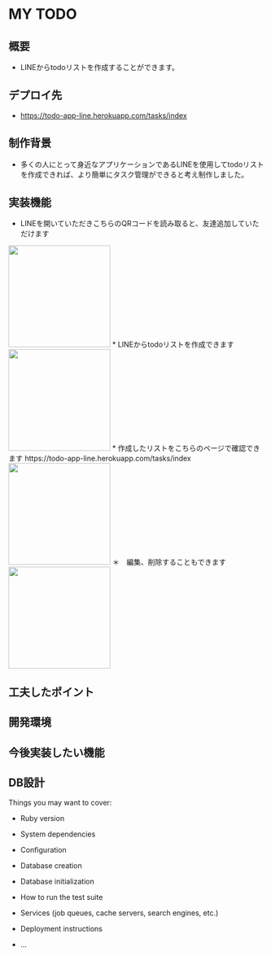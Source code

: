 # MY TODO

## 概要
* LINEからtodoリストを作成することができます。


## デプロイ先
* https://todo-app-line.herokuapp.com/tasks/index

## 制作背景
* 多くの人にとって身近なアプリケーションであるLINEを使用してtodoリストを作成できれば、より簡単にタスク管理ができると考え制作しました。 

## 実装機能
* LINEを開いていただきこちらのQRコードを読み取ると、友達追加していただけます
<img src = "https://user-images.githubusercontent.com/66289281/89097198-cb65bc80-d417-11ea-9f1b-2781416dfce1.png" width= "200px;" />
* LINEからtodoリストを作成できます
<img src = "https://user-images.githubusercontent.com/66289281/89096737-b71fc080-d413-11ea-8cfb-62ce5acb362e.jpg" width= "200px;" />
* 作成したリストをこちらのページで確認できます https://todo-app-line.herokuapp.com/tasks/index
<img src = "https://user-images.githubusercontent.com/66289281/89096733-a96a3b00-d413-11ea-8b72-b6a4bb000ad7.jpg" width= "200px;" />
＊　編集、削除することもできます
<img src = "https://user-images.githubusercontent.com/66289281/89096691-745de880-d413-11ea-87d4-27c6a223e18d.jpg" width= "200px;" />

## 工夫したポイント

## 開発環境

## 今後実装したい機能

## DB設計
Things you may want to cover:

* Ruby version

* System dependencies

* Configuration

* Database creation

* Database initialization

* How to run the test suite

* Services (job queues, cache servers, search engines, etc.)

* Deployment instructions

* ...
